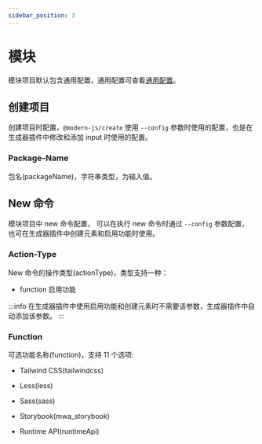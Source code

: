 ```yaml
---
sidebar_position: 3
---
```


# 模块

模块项目默认包含通用配置，通用配置可查看[通用配置](/docs/configure/generator/introduce#通用配置)。

## 创建项目

创建项目时配置，`@modern-js/create` 使用 `--config` 参数时使用的配置，也是在生成器插件中修改和添加 input 时使用的配置。

### Package-Name

包名(packageName)，字符串类型，为输入值。

## New 命令

模块项目中 new 命令配置， 可以在执行 new 命令时通过 `--config` 参数配置，也可在生成器插件中创建元素和启用功能时使用。

### Action-Type

New 命令的操作类型(actionType)，类型支持一种：

- function 启用功能

:::info
在生成器插件中使用启用功能和创建元素时不需要该参数，生成器插件中自动添加该参数。
:::

### Function

可选功能名称(function)，支持 11 个选项:

- Tailwind CSS(tailwindcss)

- Less(less)

- Sass(sass)

- Storybook(mwa_storybook)

- Runtime API(runtimeApi)
